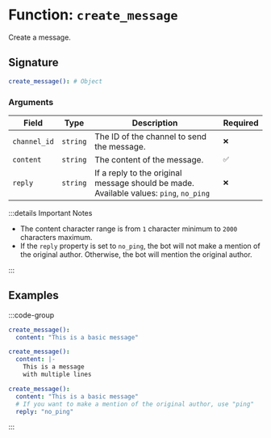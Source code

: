 # Function: `create_message`

Create a message.

## Signature

```yml
create_message(): # Object
```

### Arguments

| Field        | Type     | Description                                                                            | Required |
| ------------ | -------- | -------------------------------------------------------------------------------------- | -------- |
| `channel_id` | `string` | The ID of the channel to send the message.                                             | `❌`     |
| `content`    | `string` | The content of the message.                                                            | `✅`     |
| `reply`      | `string` | If a reply to the original message should be made. Available values: `ping`, `no_ping` | `❌`     |

:::details Important Notes

- The content character range is from `1` character minimum to `2000` characters maximum.
- If the `reply` property is set to `no_ping`, the bot will not make a mention of the original author. Otherwise, the bot will mention the original author.

:::

## Examples

:::code-group

```yml [Basic Message]
create_message():
  content: "This is a basic message"
```

```yml [Line Breaks]
create_message():
  content: |-
    This is a message
    with multiple lines
```

```yml [As a Reply]
create_message():
  content: "This is a basic message"
  # If you want to make a mention of the original author, use "ping"
  reply: "no_ping"
```

:::
